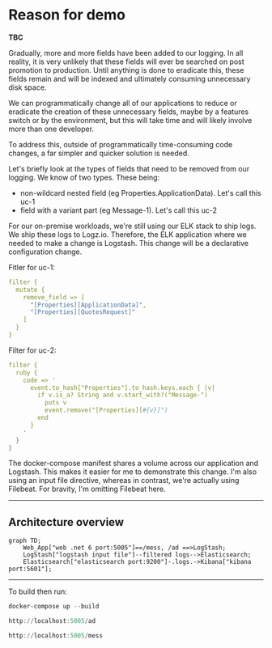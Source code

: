 # Reason for demo

__TBC__

Gradually, more and more fields have been added to our logging.  In all reality, it is very unlikely that these fields will ever be searched on post promotion to production.  Until anything is done to eradicate this, these fields remain and will be indexed and ultimately consuming unnecessary disk space.

We can programmatically change all of our applications to reduce or eradicate the creation of these unnecessary fields, maybe by a features switch or by the environment, but this will take time and will likely involve more than one developer.

To address this, outside of programmatically time-consuming code changes, a far simpler and quicker solution is needed.

Let's briefly look at the types of fields that need to be removed from our logging. We know of two types. These being:
- non-wildcard nested field (eg Properties.ApplicationData). Let's call this uc-1
- field with a variant part (eg Message-1). Let's call this uc-2

For our on-premise workloads, we're still using our ELK stack to ship logs.  We ship these logs to Logz.io.  Therefore, the ELK application where we needed to make a change is Logstash.  This change will be a declarative configuration change.  

Fitler for uc-1:

```yml
filter {
  mutate {
    remove_field => [
      "[Properties][ApplicationData]",       
      "[Properties][QuotesRequest]"
    ]
  }
}
```

Filter for uc-2:

```yaml
filter {
  ruby {
    code => '
      event.to_hash["Properties"].to_hash.keys.each { |v|        
        if v.is_a? String and v.start_with?("Message-")
          puts v          
          event.remove("[Properties][#{v}]")
        end
      }
    '
  }
}
```

The docker-compose manifest shares a volume across our application and Logstash.  This makes it easier for me to demonstrate this change. I'm also using an input file directive, whereas in contrast, we're actually using Filebeat.  For bravity, I'm omitting Filebeat here.

---
 
## Architecture overview

```mermaid
graph TD;
    Web_App["web .net 6 port:5005"]==/mess, /ad ==>LogStash;
    LogStash["logstash input file"]--filtered logs-->Elasticsearch;
    Elasticsearch["elasticsearch port:9200"]-.logs.->Kibana["kibana port:5601"];
```

---

To build then run:

```powershell
docker-compose up --build
```

```powershell
http://localhost:5005/ad
```

```powershell
http://localhost:5005/mess
```